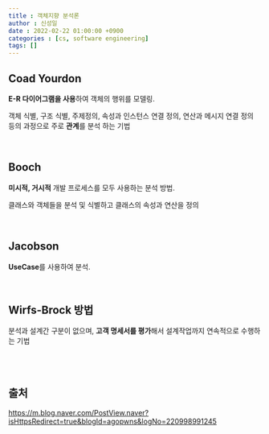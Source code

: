 ```yaml
---
title : 객체지향 분석론
author : 신성일
date : 2022-02-22 01:00:00 +0900
categories : [cs, software engineering]
tags: []
---
```


## **Coad Yourdon**

**E-R 다이어그램을 사용**하여 객체의 행위를 모델링.

객체 식별, 구조 식별, 주제정의, 속성과 인스턴스 연결 정의, 연산과 메시지 연결 정의 등의 과정으로 주로 **관계**를 분석 하는 기법

<br/>

## **Booch**

**미시적, 거시적** 개발 프로세스를 모두 사용하는 분석 방법.

클래스와 객체들을 분석 및 식별하고 클래스의 속성과 연산을 정의

<br/>

## **Jacobson**

**UseCase**를 사용하여 분석.

<br/>

## **Wirfs-Brock 방법**

분석과 설계간 구분이 없으며, **고객 명세서를 평가**해서 설계작업까지 연속적으로 수행하는 기법

<br/>

<br/>

## **출처**

https://m.blog.naver.com/PostView.naver?isHttpsRedirect=true&blogId=agopwns&logNo=220998991245